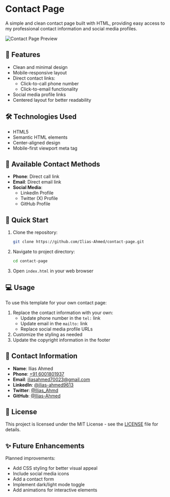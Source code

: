 # Contact Page

A simple and clean contact page built with HTML, providing easy access to my professional contact information and social media profiles.

![Contact Page Preview](screenshot.png)

## 📱 Features

- Clean and minimal design
- Mobile-responsive layout
- Direct contact links:
  - Click-to-call phone number
  - Click-to-email functionality
- Social media profile links
- Centered layout for better readability

## 🛠️ Technologies Used

- HTML5
- Semantic HTML elements
- Center-aligned design
- Mobile-first viewport meta tag

## 🔗 Available Contact Methods

- **Phone**: Direct call link
- **Email**: Direct email link
- **Social Media**:
  - LinkedIn Profile
  - Twitter (X) Profile
  - GitHub Profile

## 🚀 Quick Start

1. Clone the repository:
   ```bash
   git clone https://github.com/Ilias-Ahmed/contact-page.git
   ```

2. Navigate to project directory:
   ```bash
   cd contact-page
   ```

3. Open `index.html` in your web browser

## 💻 Usage

To use this template for your own contact page:

1. Replace the contact information with your own:
   - Update phone number in the `tel:` link
   - Update email in the `mailto:` link
   - Replace social media profile URLs
2. Customize the styling as needed
3. Update the copyright information in the footer

## 👤 Contact Information

- **Name**: Ilias Ahmed
- **Phone**: [+91 6001801937](tel:+916001801937)
- **Email**: [iliasahmed70023@gmail.com](mailto:iliasahmed70023@gmail.com)
- **LinkedIn**: [@ilias-ahmed9613](https://www.linkedin.com/in/ilias-ahmed9613/)
- **Twitter**: [@Ilias_Ahmd](https://x.com/Ilias_Ahmd)
- **GitHub**: [@Ilias-Ahmed](https://github.com/Ilias-Ahmed)

## 📄 License

This project is licensed under the MIT License - see the [LICENSE](LICENSE) file for details.

## ✨ Future Enhancements

Planned improvements:
- Add CSS styling for better visual appeal
- Include social media icons
- Add a contact form
- Implement dark/light mode toggle
- Add animations for interactive elements
